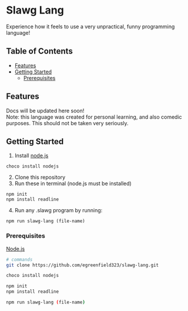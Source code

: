 
# Slawg Lang

Experience how it feels to use a very unpractical, funny programming language!

## Table of Contents

- [Features](#features)
- [Getting Started](#getting-started)
  - [Prerequisites](#prerequisites)

## Features

Docs will be updated here soon!<br />
Note: this language was created for personal learning, and also comedic purposes. This should not be taken very seriously.

## Getting Started


1) Install [node.js](https://nodejs.org/en) 
```
choco install nodejs
```
2) Clone this repository
3) Run these in terminal (node.js must be installed)
```
npm init
npm install readline
```
4) Run any .slawg program by running: 
```
npm run slawg-lang (file-name)
```
### Prerequisites

[Node.js](https://nodejs.org/en)


```bash
# commands
git clone https://github.com/egreenfield323/slawg-lang.git

choco install nodejs

npm init
npm install readline

npm run slawg-lang (file-name)
